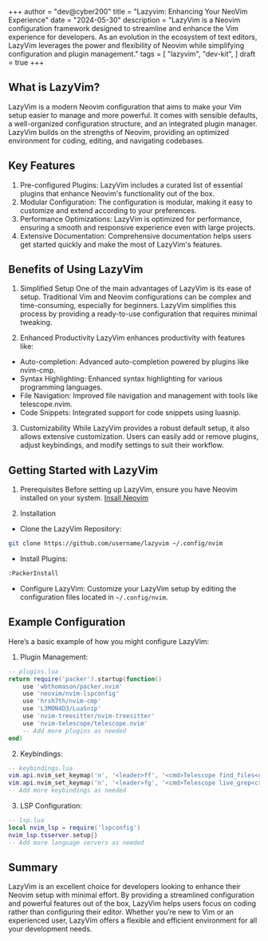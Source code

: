 +++
author = "dev@cyber200"
title = "Lazyvim: Enhancing Your NeoVim Experience"
date = "2024-05-30"
description = "LazyVim is a Neovim configuration framework designed to streamline and enhance the Vim experience for developers. As an evolution in the ecosystem of text editors, LazyVim leverages the power and flexibility of Neovim while simplifying configuration and plugin management."
tags = [
    "lazyvim",
    "dev-kit",
]
draft = true
+++


## What is LazyVim?
LazyVim is a modern Neovim configuration that aims to make your Vim setup easier to manage and more powerful. It comes with sensible defaults, a well-organized configuration structure, and an integrated plugin manager. LazyVim builds on the strengths of Neovim, providing an optimized environment for coding, editing, and navigating codebases.

## Key Features
1. Pre-configured Plugins: LazyVim includes a curated list of essential plugins that enhance Neovim's functionality out of the box.
2. Modular Configuration: The configuration is modular, making it easy to customize and extend according to your preferences.
3. Performance Optimizations: LazyVim is optimized for performance, ensuring a smooth and responsive experience even with large projects.
4. Extensive Documentation: Comprehensive documentation helps users get started quickly and make the most of LazyVim's features.


## Benefits of Using LazyVim
1. Simplified Setup
One of the main advantages of LazyVim is its ease of setup. Traditional Vim and Neovim configurations can be complex and time-consuming, especially for beginners. LazyVim simplifies this process by providing a ready-to-use configuration that requires minimal tweaking.

2. Enhanced Productivity
LazyVim enhances productivity with features like:

* Auto-completion: Advanced auto-completion powered by plugins like nvim-cmp.
* Syntax Highlighting: Enhanced syntax highlighting for various programming languages.
* File Navigation: Improved file navigation and management with tools like telescope.nvim.
* Code Snippets: Integrated support for code snippets using luasnip.

3. Customizability
While LazyVim provides a robust default setup, it also allows extensive customization. Users can easily add or remove plugins, adjust keybindings, and modify settings to suit their workflow.

## Getting Started with LazyVim
1. Prerequisites
Before setting up LazyVim, ensure you have Neovim installed on your system. [Insall Neovim](https://github.com/neovim/neovim/blob/master/INSTALL.md)

2. Installation
* Clone the LazyVim Repository:
```sh
git clone https://github.com/username/lazyvim ~/.config/nvim

```
* Install Plugins:
```sh
:PackerInstall

```

* Configure LazyVim:
Customize your LazyVim setup by editing the configuration files located in `~/.config/nvim`.

## Example Configuration
Here’s a basic example of how you might configure LazyVim:
1. Plugin Management:
```lua
-- plugins.lua
return require('packer').startup(function()
    use 'wbthomason/packer.nvim'
    use 'neovim/nvim-lspconfig'
    use 'hrsh7th/nvim-cmp'
    use 'L3MON4D3/LuaSnip'
    use 'nvim-treesitter/nvim-treesitter'
    use 'nvim-telescope/telescope.nvim'
    -- Add more plugins as needed
end)
```

2. Keybindings:
```lua
-- keybindings.lua
vim.api.nvim_set_keymap('n', '<leader>ff', '<cmd>Telescope find_files<cr>', { noremap = true, silent = true })
vim.api.nvim_set_keymap('n', '<leader>fg', '<cmd>Telescope live_grep<cr>', { noremap = true, silent = true })
-- Add more keybindings as needed

```

3. LSP Configuration:
```lua
-- lsp.lua
local nvim_lsp = require('lspconfig')
nvim_lsp.tsserver.setup{}
-- Add more language servers as needed
```

## Summary
LazyVim is an excellent choice for developers looking to enhance their Neovim setup with minimal effort. By providing a streamlined configuration and powerful features out of the box, LazyVim helps users focus on coding rather than configuring their editor. Whether you’re new to Vim or an experienced user, LazyVim offers a flexible and efficient environment for all your development needs.
